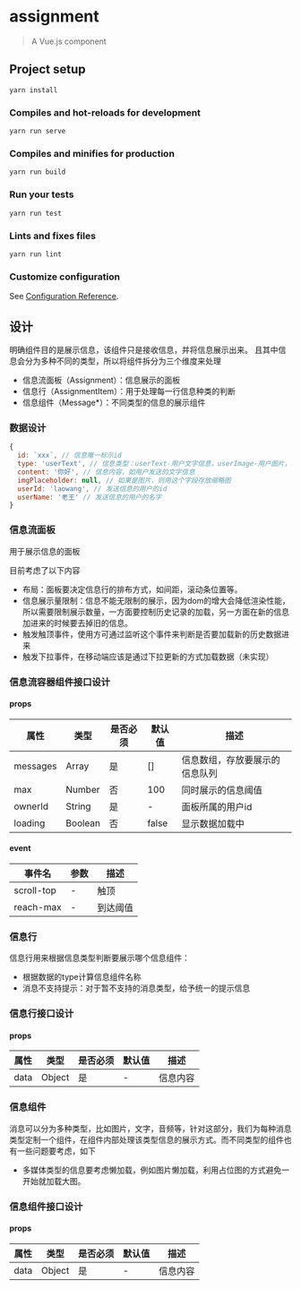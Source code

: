 # assignment

> A Vue.js component

## Project setup
```
yarn install
```

### Compiles and hot-reloads for development
```
yarn run serve
```

### Compiles and minifies for production
```
yarn run build
```

### Run your tests
```
yarn run test
```

### Lints and fixes files
```
yarn run lint
```

### Customize configuration
See [Configuration Reference](https://cli.vuejs.org/config/).

## 设计

明确组件目的是展示信息，该组件只是接收信息，并将信息展示出来。
且其中信息会分为多种不同的类型，所以将组件拆分为三个维度来处理
 - 信息流面板（Assignment）：信息展示的面板
 - 信息行（AssignmentItem）：用于处理每一行信息种类的判断
 - 信息组件（Message*）：不同类型的信息的展示组件

### 数据设计
```js
{
  id: `xxx`, // 信息唯一标示id
  type: 'userText', // 信息类型：userText-用户文字信息，userImage-用户图片，system-系统信息
  content: '你好', // 信息内容，如用户发送的文字信息
  imgPlaceholder: null, // 如果是图片，则用这个字段存放缩略图
  userId: 'laowang', // 发送信息的用户的id
  userName: '老王' // 发送信息的用户的名字
}
```

### 信息流面板

用于展示信息的面板

目前考虑了以下内容
 - 布局：面板要决定信息行的排布方式，如间距，滚动条位置等。
 - 信息展示量限制：信息不能无限制的展示，因为dom的增大会降低渲染性能，所以需要限制展示数量，一方面要控制历史记录的加载，另一方面在新的信息加进来的时候要去掉旧的信息。
 - 触发触顶事件，使用方可通过监听这个事件来判断是否要加载新的历史数据进来
 - 触发下拉事件，在移动端应该是通过下拉更新的方式加载数据（未实现）

### 信息流容器组件接口设计

#### props

属性|类型|是否必须|默认值|描述
-|-|-|-|-
messages|Array|是|[]|信息数组，存放要展示的信息队列
max|Number|否|100|同时展示的信息阈值
ownerId|String|是|-|面板所属的用户id
loading|Boolean|否|false|显示数据加载中

#### event

事件名|参数|描述
-|-|-
scroll-top|-|触顶
reach-max|-|到达阈值

### 信息行

信息行用来根据信息类型判断要展示哪个信息组件：
 - 根据数据的type计算信息组件名称
 - 消息不支持提示：对于暂不支持的消息类型，给予统一的提示信息

 ### 信息行接口设计

#### props

属性|类型|是否必须|默认值|描述
-|-|-|-|-
data|Object|是|-|信息内容

### 信息组件

消息可以分为多种类型，比如图片，文字，音频等，针对这部分，我们为每种消息类型定制一个组件，在组件内部处理该类型信息的展示方式。而不同类型的组件也有一些问题要考虑，如下
- 多媒体类型的信息要考虑懒加载，例如图片懒加载，利用占位图的方式避免一开始就加载大图。

### 信息组件接口设计

#### props

属性|类型|是否必须|默认值|描述
-|-|-|-|-
data|Object|是|-|信息内容
